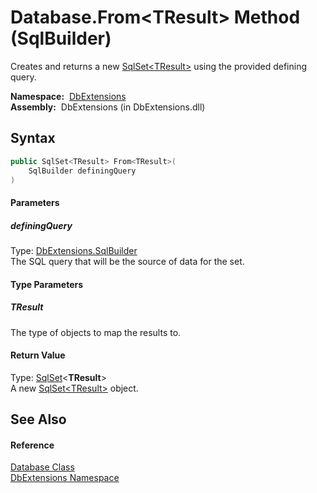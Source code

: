 Database.From&lt;TResult> Method (SqlBuilder)
=============================================
Creates and returns a new [SqlSet&lt;TResult>][1] using the provided defining query.

  **Namespace:**  [DbExtensions][2]  
  **Assembly:**  DbExtensions (in DbExtensions.dll)

Syntax
------

```csharp
public SqlSet<TResult> From<TResult>(
	SqlBuilder definingQuery
)

```

#### Parameters

##### *definingQuery*
Type: [DbExtensions.SqlBuilder][3]  
The SQL query that will be the source of data for the set.

#### Type Parameters

##### *TResult*
The type of objects to map the results to.

#### Return Value
Type: [SqlSet][1]&lt;**TResult**>  
A new [SqlSet&lt;TResult>][1] object.

See Also
--------

#### Reference
[Database Class][4]  
[DbExtensions Namespace][2]  

[1]: ../SqlSet_1/README.md
[2]: ../README.md
[3]: ../SqlBuilder/README.md
[4]: README.md